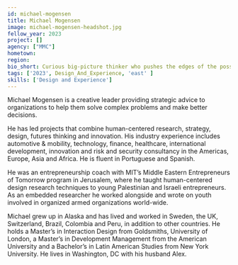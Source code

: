 ```yaml
---
id: michael-mogensen
title: Michael Mogensen
image: michael-mogensen-headshot.jpg
fellow_year: 2023
project: []
agency: ["MMC"]
hometown: 
region: 
bio_short: Curious big-picture thinker who pushes the edges of the possible to solve tough challenges.
tags: ['2023', Design_And_Experience, 'east' ]
skills: ['Design and Experience']
---
```


Michael Mogensen is a creative leader providing strategic advice to organizations to help them solve complex problems and make better decisions.

He has led projects that combine human-centered research, strategy, design, futures thinking and innovation. His industry experience includes automotive & mobility, technology, finance, healthcare, international development, innovation and risk and security consultancy in the Americas, Europe, Asia and Africa. He is fluent in Portuguese and Spanish.

He was an entrepreneurship coach with MIT’s Middle Eastern Entrepreneurs of Tomorrow program in Jerusalem, where he taught human-centered design research techniques to young Palestinian and Israeli entrepreneurs. As an embedded researcher he worked alongside and wrote on youth involved in organized armed organizations world-wide. 

Michael grew up in Alaska and has lived and worked in Sweden, the UK, Switzerland, Brazil, Colombia and Peru, in addition to other countries. He holds a Master’s in Interaction Design from Goldsmiths, University of London, a Master’s in Development Management from the American University and a Bachelor’s in Latin American Studies from New York University. He lives in Washington, DC with his husband Alex.